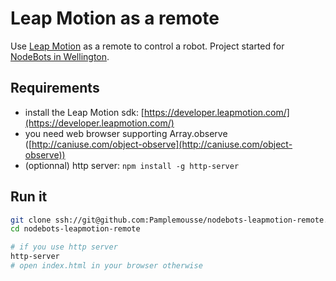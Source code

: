 # Leap Motion as a remote

Use [Leap Motion](https://www.leapmotion.com/) as a remote to control a robot. Project started for [NodeBots in Wellington](http://nodebots.co.nz/).


## Requirements

  * install the Leap Motion sdk: [https://developer.leapmotion.com/](https://developer.leapmotion.com/)
  * you need web browser supporting Array.observe ([http://caniuse.com/object-observe](http://caniuse.com/object-observe))
  * (optionnal) http server: ```npm install -g http-server```


## Run it

  ```bash
  git clone ssh://git@github.com:Pamplemousse/nodebots-leapmotion-remote.git
  cd nodebots-leapmotion-remote

  # if you use http server
  http-server
  # open index.html in your browser otherwise
  ```
